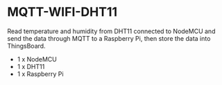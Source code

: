 # MQTT-WIFI-DHT11

Read temperature and humidity from DHT11 connected to NodeMCU and send the data through MQTT to a Raspberry Pi, then store the data into ThingsBoard.

- 1 x NodeMCU
- 1 x DHT11
- 1 x Raspberry Pi
